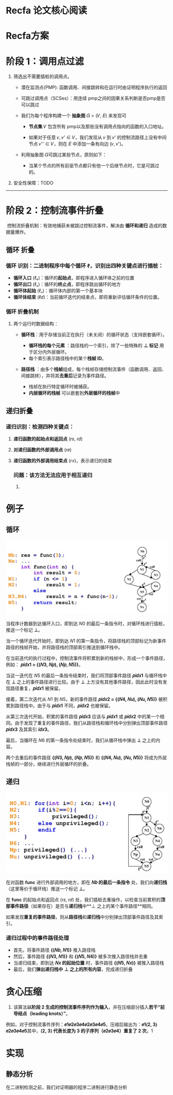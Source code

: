 # **Recfa 论文核心阅读**
# **Recfa方案**

# **阶段 1：调用点过滤**

1. 筛选出不需要插桩的调用点。

   - 潜在监测点(PMP): 函数调用、间接跳转和在运行时由证明程序执行的返回

   - 可跳过调用点（SCSes）：用连续 pmp之间的因果关系判断是否pmp是否可以跳过

   - 我们为每个程序构建一个 **抽象图** 𝐺 = (𝑉, 𝐸) 来发现可

     - **节点集** 𝑉 包含所有 pmp以及那些没有调用点指向的函数的入口地址。

     - 如果对于任意 𝑣, 𝑣' ∈ 𝑉，我们发现从 𝑣 到 𝑣' 的控制流路径上没有中间节点 𝑣'' ∈ 𝑉，则在 𝐸 中添加一条有向边 (𝑣, 𝑣')。

   - 利用抽象图 𝐺可跳过某些节点，原则如下：

     - 当某个节点的所有前驱节点都只有他一个后继节点时，它是可跳过的。


2. 安全性保障：TODO

------

# **阶段 2：控制流事件折叠**

​	控制流折叠机制：有效地捕获未被跳过控制流事件，解决由 **循环和递归** 造成的数据量爆炸。

## 循环 折叠

### **循环 识别**：二进制程序中每个循环 **ℓ**，识别出四种关键点进行插桩：

- **循环入口** (ℓₑ)：循环的**起始点**，即程序进入循环体之前的位置
- **循环出口** (ℓₓ)：循环的**终止点**，即程序跳出循环的地方
- **循环体起始** (ℓₛ)：循环体内部的第一个基本块
- **循环体结束** (ℓ𝑑)：当前循环迭代的结束点，即将重新评估循环条件的位置。

### **循环 折叠机制**

1. 两个运行时数据结构：

   - **循环栈**：用于存储当前正在执行（未关闭）的循环状态（支持嵌套循环）。
     - **循环栈的每个元素** ：路径栈的一个索引，除了一些特殊的 **⊥ 标记** 用于区分内外层循环。
     - 每个索引表示路径栈中的某个**栈帧 ID**。


   - **路径栈** ：由多个**栈帧**组成，每个栈帧存储控制流事件（函数调用、返回、间接跳转），并将其**去重后**记录为事件路径。
     - 栈帧在执行特定循环时被捕获。
     - **内层循环的栈帧** 可以嵌套到**外层循环的栈帧**中


## **递归折叠**

### **递归识别**：检测**四种关键点**：

1. **递归函数的起始点和返回点** (𝑟𝑠, 𝑟𝑑)

2. **对递归函数的外部调用点** (𝑟𝑒)

3. **递归函数的外部调用结束点** (𝑟𝑥)，表示递归的结束

   ### 问题：该方法无法应用于相互递归

   1. 

# 例子

## 循环

![image-20250315140904492](.\1.png)

当程序计数器到达循环入口，即到达 𝑁0 的最后一条指令时，对循环栈进行插桩，推送一个标记 **⊥**。

当一个循环迭代开始时，即到达 𝑁1 的第一条指令，将路径栈的顶部标记为新事件路径的栈帧开始，并将路径栈的顶部索引推送到循环栈中。

在当前迭代的执行过程中，控制流事件将积累到新的栈帧中，形成一个事件路径，例如： **𝑝𝑖𝑑𝑥1 = {(𝑁3, 𝑁𝑝), (𝑁𝑝, 𝑁5)}**。

当这一迭代在 𝑁5 的最后一条指令结束时，我们将顶部事件路径 **𝑝𝑖𝑑𝑥1** 与循环栈中在 **⊥** 之上的事件路径进行比较。由于 **⊥** 上方没有其他事件路径，因此此时没有发现路径重复，**𝑝𝑖𝑑𝑥1** 被保留。

接着，第二次迭代从 𝑁1 到 𝑁5，新的事件路径 **𝑝𝑖𝑑𝑥2 = {(𝑁4, 𝑁𝑢), (𝑁𝑢, 𝑁5)}** 被积累到路径栈中。由于与 **𝑝𝑖𝑑𝑥1** 不同，**𝑝𝑖𝑑𝑥2** 也被保留。

从第三次迭代开始，积累的事件路径 **𝑝𝑖𝑑𝑥3** 应该与 **𝑝𝑖𝑑𝑥1** 或 **𝑝𝑖𝑑𝑥2** 中的某一个相同。由于发现了重复的事件路径，我们从路径栈和循环栈中分别弹出顶部事件路径 **𝑝𝑖𝑑𝑥3** 及其索引 **𝑖𝑑𝑥3**。

最后，当循环在 𝑁6 的第一条指令处结束时，我们从循环栈中弹出 **⊥** 之上的内容。

两个去重后的事件路径 **{(𝑁3, 𝑁𝑝), (𝑁𝑝, 𝑁5)}** 和 **{(𝑁4, 𝑁𝑢), (𝑁𝑢, 𝑁5)}** 将成为外层栈帧的一部分，继续进行外层循环的折叠。

## 递归

![image-20250315140927446](.\2.png)

在对函数 **func** 进行外部调用的地方，即在 **𝑁𝑏 的最后一条指令** 处，我们向**递归栈**（这里等价于循环栈）推送一个标记 **⊥**。

在 **func** 的起始点和返回点 (𝑟𝑠, 𝑟𝑑) 处，我们插桩去重操作，以检查当前累积的**顶部事件路径**（如果存在）是否与**递归栈**中**⊥ 之上的某个事件路径**相同。

如果发现**重复的事件路径**，则从**路径栈**和**递归栈**中分别弹出顶部事件路径及其索引。

### **递归过程中的事件路径处理**

- 首先，将事件路径 **{(𝑁𝑏, 𝑁1)}** 推入路径栈
- 然后，事件路径 **{(𝑁3, 𝑁1)}** 和 **{(𝑁5, 𝑁4)}** 被多次推入路径栈并去重
- 当递归结束，即到达 **𝑁𝑥 的起始位置** 时，事件路径 **{(𝑁5, 𝑁𝑥)}** 被推入路径栈
- 最后，我们**弹出递归栈中** **⊥ 之上的所有内容**，完成递归折叠

# 贪心压缩

1. 该算法**以阶段 2 生成的控制流事件序列作为输入**，并在压缩部分插入**若干“前导结点（leading knots）”**。

​		例如，对于控制流事件序列：**𝑒1𝑒2𝑒3𝑒4𝑒2𝑒3𝑒4𝑒5**，压缩后输出为：**𝑒1⟨2, 3⟩𝑒2𝑒3𝑒4𝑒5**其中，**⟨2, 3⟩ 代表长度为 3 的子序列（𝑒2𝑒3𝑒4）重复了 2 次**。1

# 实现

## 静态分析

在二进制检测之前，我们对证明器的程序二进制进行静态分析

